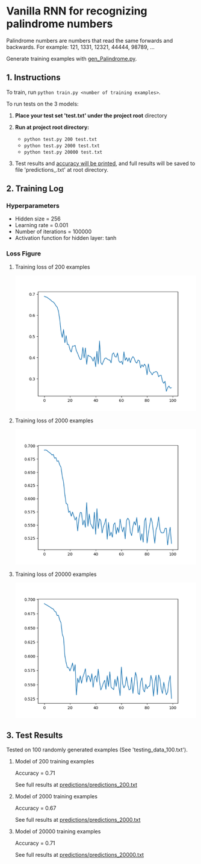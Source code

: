 # Vanilla RNN for recognizing palindrome numbers

Palindrome numbers are numbers that read the same forwards and backwards. For example: 121, 1331, 12321, 44444, 98789, ...

Generate training examples with [gen_Palindrome.py](gen_Palindrome.py).

## 1. Instructions

To train, run `python train.py <number of training examples>`.

To run tests on the 3 models:

1. **Place your test set 'test.txt' under the project root** directory

2. **Run at project root directory:**
   - `python test.py 200 test.txt`
   - `python test.py 2000 test.txt`
   - `python test.py 20000 test.txt`
3. Test results and <u>accuracy will be printed</u>, and full results will be saved to file 'predictions_<numberofexamples>.txt' at root directory.

## 2. Training Log

### Hyperparameters

- Hidden size = 256
- Learning rate = 0.001
- Number of iterations = 100000
- Activation function for hidden layer: tanh

### Loss Figure

1. Training loss  of 200 examples

   <img src="./images/examples_200.png" alt="examples_200" style="zoom:80%;" />

2. Training loss  of 2000 examples

   <img src="./images/examples_2000.png" alt="examples_2000" style="zoom:80%;" />

3. Training loss  of 20000 examples

   <img src="./images/examples_20000.png" alt="examples_20000" style="zoom:80%;" />

## 3. Test Results

Tested on 100 randomly generated examples (See 'testing_data_100.txt').

1. Model of 200 training examples

   Accuracy = 0.71

   See full results at [predictions/predictions_200.txt](predictions/predictions_200.txt)

2. Model of 2000 training examples

   Accuracy = 0.67

   See full results at [predictions/predictions_2000.txt](predictions/predictions_2000.txt)

3. Model of 20000 training examples

   Accuracy = 0.71

   See full results at [predictions/predictions_20000.txt](predictions/predictions_20000.txt)

